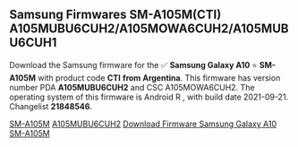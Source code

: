 <h2>Samsung Firmwares SM-A105M(CTI) A105MUBU6CUH2/A105MOWA6CUH2/A105MUBU6CUH1</h2>
Download the Samsung firmware for the ✅ <strong>Samsung Galaxy A10 </strong> ⭐ <strong>SM-A105M</strong> with product code <strong>CTI</strong> <strong> from Argentina</strong>. This firmware has version number PDA <strong>A105MUBU6CUH2</strong> and CSC A105MOWA6CUH2. The operating system of this firmware is Android R , with build date 2021-09-21. Changelist <strong>21848546</strong>.


[SM-A105M](https://samfirm.shop/samsung/model/SM-A105M)
[A105MUBU6CUH2](https://samfirm.shop/samsung/pda/A105MUBU6CUH2)
[Download Firmware Samsung Galaxy A10 SM-A105M](https://samfirm.shop/samsung/firmware/458686)
